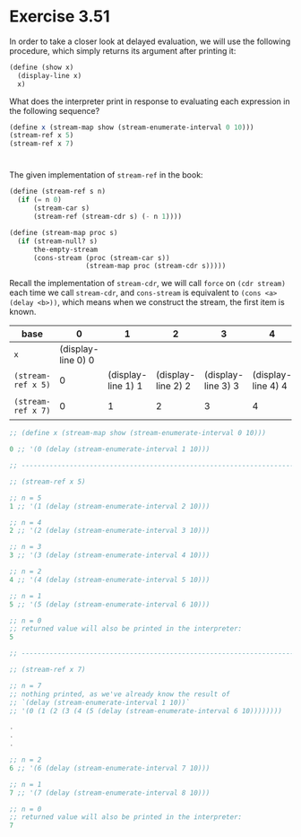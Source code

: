 # Exercise 3.51

In order to take a closer look at delayed evaluation, we will use the following
procedure, which simply returns its argument after printing it:

```scheme
(define (show x)
  (display-line x)
  x)
```

What does the interpreter print in response to evaluating each expression in the
following sequence?

```scheme
(define x (stream-map show (stream-enumerate-interval 0 10)))
(stream-ref x 5)
(stream-ref x 7)
```

#

The given implementation of `stream-ref` in the book:

```scheme
(define (stream-ref s n)
  (if (= n 0)
      (stream-car s)
      (stream-ref (stream-cdr s) (- n 1))))

(define (stream-map proc s)
  (if (stream-null? s)
      the-empty-stream
      (cons-stream (proc (stream-car s))
                   (stream-map proc (stream-cdr s)))))
```

Recall the implementation of `stream-cdr`, we will call `force` on
`(cdr stream)` each time we call `stream-cdr`, and `cons-stream` is equivalent
to `(cons <a> (delay <b>))`, which means when we construct the stream, the first
item is known.

| base               | 0                  | 1                  | 2                  | 3                  | 4                  | 5                  | 6                  | 7                  | 8   | 9   | 10  |
| ------------------ | ------------------ | ------------------ | ------------------ | ------------------ | ------------------ | ------------------ | ------------------ | ------------------ | --- | --- | --- |
| `x`                | (display-line 0) 0 |                    |                    |                    |                    |                    |                    |                    |     |     |     |
| `(stream-ref x 5)` | 0                  | (display-line 1) 1 | (display-line 2) 2 | (display-line 3) 3 | (display-line 4) 4 | (display-line 5) 5 |                    |                    |     |     |     |
| `(stream-ref x 7)` | 0                  | 1                  | 2                  | 3                  | 4                  | 5                  | (display-line 6) 6 | (display-line 7) 7 |     |     |     |

```scheme
;; (define x (stream-map show (stream-enumerate-interval 0 10)))

0 ;; '(0 (delay (stream-enumerate-interval 1 10)))

;; -----------------------------------------------------------------------------

;; (stream-ref x 5)

;; n = 5
1 ;; '(1 (delay (stream-enumerate-interval 2 10)))

;; n = 4
2 ;; '(2 (delay (stream-enumerate-interval 3 10)))

;; n = 3
3 ;; '(3 (delay (stream-enumerate-interval 4 10)))

;; n = 2
4 ;; '(4 (delay (stream-enumerate-interval 5 10)))

;; n = 1
5 ;; '(5 (delay (stream-enumerate-interval 6 10)))

;; n = 0
;; returned value will also be printed in the interpreter:
5

;; -----------------------------------------------------------------------------

;; (stream-ref x 7)

;; n = 7
;; nothing printed, as we've already know the result of
;; `(delay (stream-enumerate-interval 1 10))`
;; '(0 (1 (2 (3 (4 (5 (delay (stream-enumerate-interval 6 10))))))))

.
.
.

;; n = 2
6 ;; '(6 (delay (stream-enumerate-interval 7 10)))

;; n = 1
7 ;; '(7 (delay (stream-enumerate-interval 8 10)))

;; n = 0
;; returned value will also be printed in the interpreter:
7
```
